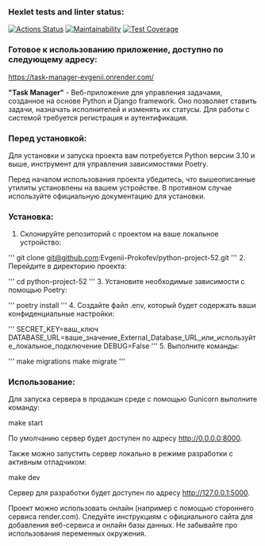 ### Hexlet tests and linter status:
[![Actions Status](https://github.com/Evgenii-Prokofev/python-project-52/actions/workflows/hexlet-check.yml/badge.svg)](https://github.com/Evgenii-Prokofev/python-project-52/actions)
[![Maintainability](https://api.codeclimate.com/v1/badges/43174731d535a701fa51/maintainability)](https://codeclimate.com/github/Evgenii-Prokofev/python-project-52/maintainability)
[![Test Coverage](https://api.codeclimate.com/v1/badges/43174731d535a701fa51/test_coverage)](https://codeclimate.com/github/Evgenii-Prokofev/python-project-52/test_coverage)
### Готовое к использованию приложение, доступно по следующему адресу:
https://task-manager-evgenii.onrender.com/

**"Task Manager"** - Веб-приложение для управления задачами, созданное на основе Python и Django framework. Оно позволяет ставить задачи, назначать исполнителей и изменять их статусы. Для работы с системой требуется регистрация и аутентификация.
### Перед установкой:
Для установки и запуска проекта вам потребуется Python версии 3.10 и выше, инструмент для управления зависимостями Poetry.

Перед началом использования проекта убедитесь, что вышеописанные утилиты установлены на вашем устройстве. В противном случае используйте официальную документацию для установки.
### Установка:
1. Склонируйте репозиторий с проектом на ваше локальное устройство:

'''
git clone git@github.com:Evgenii-Prokofev/python-project-52.git
'''
2. Перейдите в директорию проекта:

'''
cd python-project-52
'''
3. Установите необходимые зависимости с помощью Poetry:

'''
poetry install
'''
4. Создайте файл .env, который будет содержать ваши конфиденциальные настройки:

'''
SECRET_KEY=ваш_ключ
DATABASE_URL=ваше_значение_External_Database_URL_или_используйте_локальное_подключение
DEBUG=False
'''
5. Выполните команды:

'''
make migrations
make migrate
'''
  
### Использование:
Для запуска сервера в продакшн среде с помощью Gunicorn выполните команду:

make start

По умолчанию сервер будет доступен по адресу http://0.0.0.0:8000.

Также можно запустить сервер локально в режиме разработки с активным отладчиком:

make dev

Сервер для разработки будет доступен по адресу http://127.0.0.1:5000.

Проект можно использовать онлайн (например с помощью стороннего сервиса render.com). 
Следуйте инструкциям с официального сайта для добавления веб-сервиса и онлайн базы данных. 
Не забывайте про использования переменных окружения.
